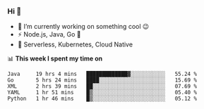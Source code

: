 ### Hi 👋

<!--
**nodejh/nodejh** is a ✨ _special_ ✨ repository because its `README.md` (this file) appears on your GitHub profile.

Here are some ideas to get you started:

- 🔭 I’m currently working on ...
- 🌱 I’m currently learning ...
- 👯 I’m looking to collaborate on ...
- 🤔 I’m looking for help with ...
- 💬 Ask me about ...
- 📫 How to reach me: ...
- 😄 Pronouns: ...
- ⚡ Fun fact: ...
-->

- 🔭 I’m currently working on something cool :wink:
- ⚡ Node.js, Java, Go :thought_balloon:
- 🤖 Serverless, Kubernetes, Cloud Native

📊 **This week I spent my time on**

<!--START_SECTION:waka-->
```text
Java     19 hrs 4 mins   █████████████▓░░░░░░░░░░░   55.24 % 
Go       5 hrs 24 mins   ████░░░░░░░░░░░░░░░░░░░░░   15.69 % 
XML      2 hrs 39 mins   ██░░░░░░░░░░░░░░░░░░░░░░░   07.69 % 
YAML     1 hr 51 mins    █▒░░░░░░░░░░░░░░░░░░░░░░░   05.40 % 
Python   1 hr 46 mins    █▒░░░░░░░░░░░░░░░░░░░░░░░   05.12 % 
```
<!--END_SECTION:waka-->


<!--
:traffic_light: **Visitors**

![visitors](https://visitor-badge.glitch.me/badge?page_id=nodejh.nodejh)
-->
